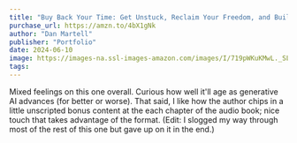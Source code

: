 ```yaml
---
title: "Buy Back Your Time: Get Unstuck, Reclaim Your Freedom, and Build Your Empire"
purchase_url: https://amzn.to/4bX1gNk
author: "Dan Martell"
publisher: "Portfolio"
date: 2024-06-10
image: https://images-na.ssl-images-amazon.com/images/I/719pWKuKMwL._SL75_.jpg
tags:
---
```


Mixed feelings on this one overall. Curious how well it'll age as generative AI advances (for better or worse). That said, I like how the author chips in a little unscripted bonus content at the each chapter of the audio book; nice touch that takes advantage of the format. (Edit: I slogged my way through most of the rest of this one but gave up on it in the end.)
